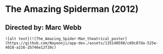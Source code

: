# The Amazing Spiderman (2012)

## Directed by: Marc Webb

	![alt text](![The_Amazing_Spider-Man_theatrical_poster](https://github.com/Nayeonji/app-dev./assets/135140598/c69c87da-525e-4018-a216-2b746e12f20c)
